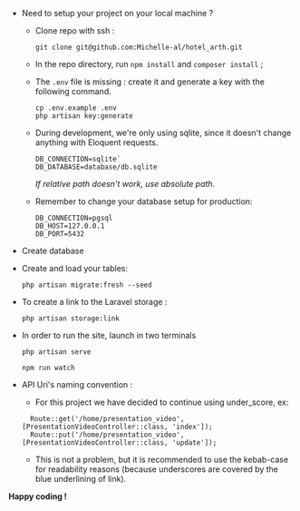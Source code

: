 - Need to setup your project on your local machine ?
  - Clone repo with ssh :
    ```
    git clone git@github.com:Michelle-al/hotel_arth.git
    ```
  - In the repo directory, run `npm install` and `composer install` ;
  - The `.env` file is missing : create it and generate a key with the following command.
    ```
    cp .env.example .env
    php artisan key:generate
    ```
  - During development, we're only using sqlite, since it doesn't change anything with Eloquent requests.
    ```
    DB_CONNECTION=sqlite`
    DB_DATABASE=database/db.sqlite
    ```
    *If relative path doesn't work, use absolute path.* 

  - Remember to change your database setup for production:
    ```
    DB_CONNECTION=pgsql
    DB_HOST=127.0.0.1
    DB_PORT=5432
    ```
- Create database

- Create and load your tables:

  ```
  php artisan migrate:fresh --seed
  ```
- To create a link to the Laravel storage : 
  ```
  php artisan storage:link
  ```
- In order to run the site, launch in two terminals
  ```
  php artisan serve
  ```
  ```
  npm run watch
  ```  
- API Uri's naming convention :
  - For this project we have decided to continue using under_score, ex: 
  ```
    Route::get('/home/presentation_video', [PresentationVideoController::class, 'index']);
    Route::put('/home/presentation_video', [PresentationVideoController::class, 'update']);
    ```
  - This is not a problem, but it is recommended to use the kebab-case for readability reasons (because underscores 
    are covered by the blue underlining of link).
  
**Happy coding !**


